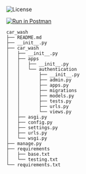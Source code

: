 ![License](https://img.shields.io/static/v1?label=license&message=CC-BY-NC-ND-4.0&color=green)

[![Run in Postman](https://run.pstmn.io/button.svg)](https://app.getpostman.com/run-collection/2946907-927ed735-ae7c-40c9-b1f5-a84bea125eea?action=collection%2Ffork&source=rip_markdown&collection-url=entityId%3D2946907-927ed735-ae7c-40c9-b1f5-a84bea125eea%26entityType%3Dcollection%26workspaceId%3Dabeb18d1-e63e-4176-ab79-ae8a9235f05e)

```
car_wash
├── README.md
├── __init__.py
├── car_wash
│   ├── __init__.py
│   ├── apps
│   │   ├── __init__.py
│   │   └── authentication
│   │       ├── __init__.py
│   │       ├── admin.py
│   │       ├── apps.py
│   │       ├── migrations
│   │       ├── models.py
│   │       ├── tests.py
│   │       ├── urls.py
│   │       └── views.py
│   ├── asgi.py
│   ├── config.py
│   ├── settings.py
│   ├── urls.py
│   └── wsgi.py
├── manage.py
├── requirements
│   ├── base.txt
│   └── testing.txt
└── requirements.txt
```